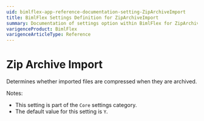 ```yaml
---
uid: bimlflex-app-reference-documentation-setting-ZipArchiveImport
title: BimlFlex Settings Definition for ZipArchiveImport
summary: Documentation of settings option within BimlFlex for ZipArchiveImport
varigenceProduct: BimlFlex
varigenceArticleType: Reference
---
```


# Zip Archive Import

Determines whether imported files are compressed when they are archived.

Notes:

* This setting is part of the `Core` settings category.
* The default value for this setting is `Y`.
